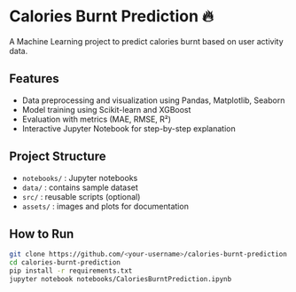 # Calories Burnt Prediction 🔥

A Machine Learning project to predict calories burnt based on user activity data.

## Features
- Data preprocessing and visualization using Pandas, Matplotlib, Seaborn
- Model training using Scikit-learn and XGBoost
- Evaluation with metrics (MAE, RMSE, R²)
- Interactive Jupyter Notebook for step-by-step explanation

## Project Structure
- `notebooks/` : Jupyter notebooks
- `data/` : contains sample dataset
- `src/` : reusable scripts (optional)
- `assets/` : images and plots for documentation

## How to Run
```bash
git clone https://github.com/<your-username>/calories-burnt-prediction.git
cd calories-burnt-prediction
pip install -r requirements.txt
jupyter notebook notebooks/CaloriesBurntPrediction.ipynb

